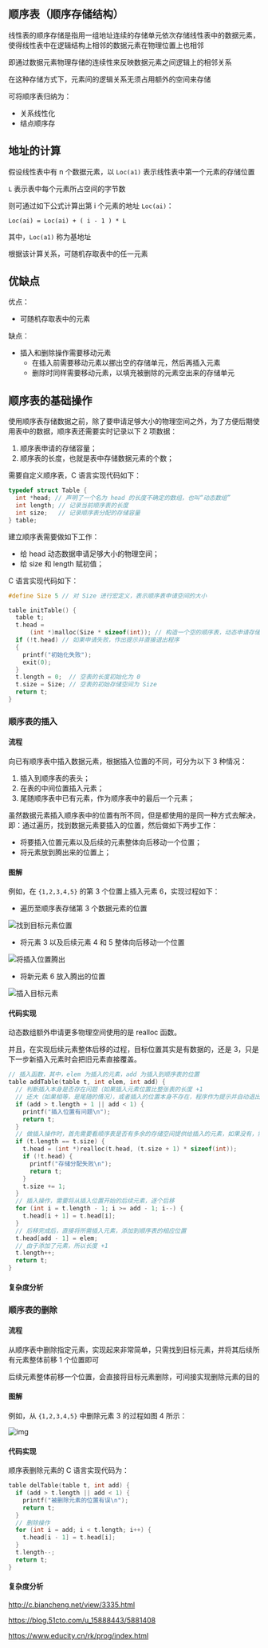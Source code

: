 ## 顺序表（顺序存储结构）

线性表的顺序存储是指用一组地址连续的存储单元依次存储线性表中的数据元素，使得线性表中在逻辑结构上相邻的数据元素在物理位置上也相邻

即通过数据元素物理存储的连续性来反映数据元素之间逻辑上的相邻关系

在这种存储方式下，元素间的逻辑关系无须占用额外的空间来存储

可将顺序表归纳为：

- 关系线性化
- 结点顺序存

## 地址的计算

假设线性表中有 n 个数据元素，以 `Loc(a1)` 表示线性表中第一个元素的存储位置

`L` 表示表中每个元素所占空间的字节数

则可通过如下公式计算出第 i 个元素的地址 `Loc(ai)`：

```plain
Loc(ai) = Loc(ai) + ( i - 1 ) * L
```

其中，`Loc(a1)` 称为基地址

根据该计算关系，可随机存取表中的任一元素

## 优缺点

优点：

- 可随机存取表中的元素

缺点：

- 插入和删除操作需要移动元素
  - 在插入前需要移动元素以挪出空的存储单元，然后再插入元素
  - 删除时同样需要移动元素，以填充被删除的元素空出来的存储单元

## 顺序表的基础操作

使用顺序表存储数据之前，除了要申请足够大小的物理空间之外，为了方便后期使用表中的数据，顺序表还需要实时记录以下 2 项数据：

1. 顺序表申请的存储容量；
2. 顺序表的长度，也就是表中存储数据元素的个数；

需要自定义顺序表，C 语言实现代码如下：

```c
typedef struct Table {
  int *head; // 声明了一个名为 head 的长度不确定的数组，也叫“动态数组”
  int length; // 记录当前顺序表的长度
  int size;   // 记录顺序表分配的存储容量
} table;

```

建立顺序表需要做如下工作：

- 给 head 动态数据申请足够大小的物理空间；
- 给 size 和 length 赋初值；

C 语言实现代码如下：

```c
#define Size 5 // 对 Size 进行宏定义，表示顺序表申请空间的大小

table initTable() {
  table t;
  t.head =
      (int *)malloc(Size * sizeof(int)); // 构造一个空的顺序表，动态申请存储空间
  if (!t.head) // 如果申请失败，作出提示并直接退出程序
  {
    printf("初始化失败");
    exit(0);
  }
  t.length = 0;  // 空表的长度初始化为 0
  t.size = Size; // 空表的初始存储空间为 Size
  return t;
}

```

### 顺序表的插入

#### 流程

向已有顺序表中插入数据元素，根据插入位置的不同，可分为以下 3 种情况：

1. 插入到顺序表的表头；
2. 在表的中间位置插入元素；
3. 尾随顺序表中已有元素，作为顺序表中的最后一个元素；

虽然数据元素插入顺序表中的位置有所不同，但是都使用的是同一种方式去解决，即：通过遍历，找到数据元素要插入的位置，然后做如下两步工作：

- 将要插入位置元素以及后续的元素整体向后移动一个位置；
- 将元素放到腾出来的位置上；

#### 图解

例如，在 `{1,2,3,4,5}` 的第 3 个位置上插入元素 6，实现过程如下：

- 遍历至顺序表存储第 3 个数据元素的位置

![找到目标元素位置](.assets/1G315M34-0-20221215223651550.gif)

- 将元素 3 以及后续元素 4 和 5 整体向后移动一个位置

![将插入位置腾出](.assets/1G3152E2-1-20221215223658920.gif)

- 将新元素 6 放入腾出的位置

![插入目标元素](.assets/1G3155263-2-20221215223704746.gif)

#### 代码实现

动态数组额外申请更多物理空间使用的是 realloc 函数。

并且，在实现后续元素整体后移的过程，目标位置其实是有数据的，还是 3，只是下一步新插入元素时会把旧元素直接覆盖。

```c
// 插入函数，其中，elem 为插入的元素，add 为插入到顺序表的位置
table addTable(table t, int elem, int add) {
  // 判断插入本身是否存在问题（如果插入元素位置比整张表的长度 +1
  // 还大（如果相等，是尾随的情况），或者插入的位置本身不存在，程序作为提示并自动退出）
  if (add > t.length + 1 || add < 1) {
    printf("插入位置有问题\n");
    return t;
  }
  // 做插入操作时，首先需要看顺序表是否有多余的存储空间提供给插入的元素，如果没有，需要申请
  if (t.length == t.size) {
    t.head = (int *)realloc(t.head, (t.size + 1) * sizeof(int));
    if (!t.head) {
      printf("存储分配失败\n");
      return t;
    }
    t.size += 1;
  }
  // 插入操作，需要将从插入位置开始的后续元素，逐个后移
  for (int i = t.length - 1; i >= add - 1; i--) {
    t.head[i + 1] = t.head[i];
  }
  // 后移完成后，直接将所需插入元素，添加到顺序表的相应位置
  t.head[add - 1] = elem;
  // 由于添加了元素，所以长度 +1
  t.length++;
  return t;
}
```

#### 复杂度分析



### 顺序表的删除

#### 流程

从顺序表中删除指定元素，实现起来非常简单，只需找到目标元素，并将其后续所有元素整体前移 1 个位置即可

后续元素整体前移一个位置，会直接将目标元素删除，可间接实现删除元素的目的

#### 图解

例如，从 `{1,2,3,4,5}` 中删除元素 3 的过程如图 4 所示：

![img](.assets/1G31532D-3.gif)

#### 代码实现

顺序表删除元素的 C 语言实现代码为：

```c
table delTable(table t, int add) {
  if (add > t.length || add < 1) {
    printf("被删除元素的位置有误\n");
    return t;
  }
  // 删除操作
  for (int i = add; i < t.length; i++) {
    t.head[i - 1] = t.head[i];
  }
  t.length--;
  return t;
}

```

#### 复杂度分析



http://c.biancheng.net/view/3335.html

https://blog.51cto.com/u_15888443/5881408

https://www.educity.cn/rk/prog/index.html